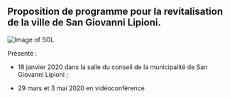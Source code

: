## Proposition de programme pour la revitalisation de la ville de San Giovanni Lipioni.

![Image of SGL](/jpeg/m-c.jpg)

Présenté :

* 18 janvier 2020 dans la salle du conseil de la municipalité de San Giovanni Lipioni ;

* 29 mars et 3 mai 2020 en vidéoconférence